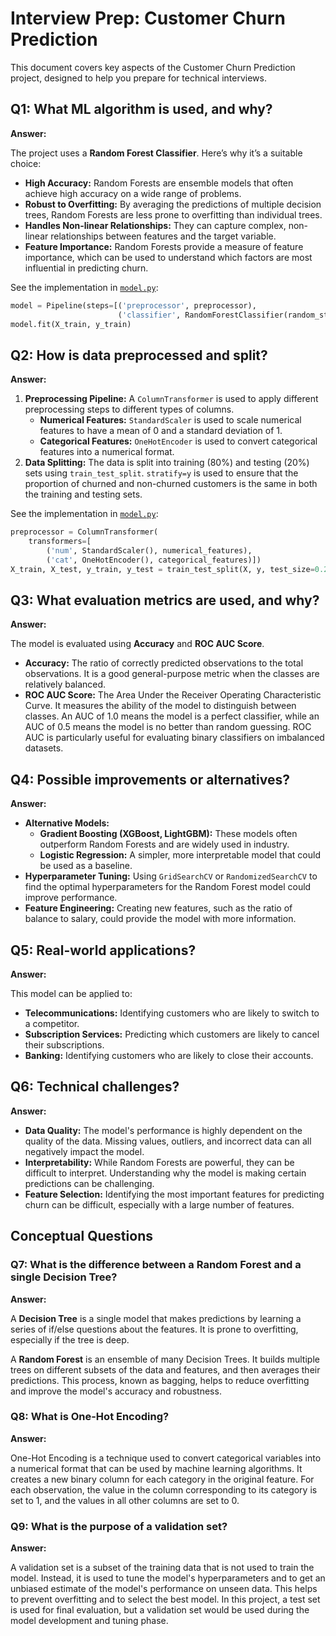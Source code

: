 # Interview Prep: Customer Churn Prediction

This document covers key aspects of the Customer Churn Prediction project, designed to help you prepare for technical interviews.

## Q1: What ML algorithm is used, and why?

**Answer:**

The project uses a **Random Forest Classifier**. Here’s why it’s a suitable choice:

*   **High Accuracy:** Random Forests are ensemble models that often achieve high accuracy on a wide range of problems.
*   **Robust to Overfitting:** By averaging the predictions of multiple decision trees, Random Forests are less prone to overfitting than individual trees.
*   **Handles Non-linear Relationships:** They can capture complex, non-linear relationships between features and the target variable.
*   **Feature Importance:** Random Forests provide a measure of feature importance, which can be used to understand which factors are most influential in predicting churn.

See the implementation in [`model.py`](./model.py):
```python
model = Pipeline(steps=[('preprocessor', preprocessor),
                        ('classifier', RandomForestClassifier(random_state=42))])
model.fit(X_train, y_train)
```

## Q2: How is data preprocessed and split?

**Answer:**

1.  **Preprocessing Pipeline:** A `ColumnTransformer` is used to apply different preprocessing steps to different types of columns.
    *   **Numerical Features:** `StandardScaler` is used to scale numerical features to have a mean of 0 and a standard deviation of 1.
    *   **Categorical Features:** `OneHotEncoder` is used to convert categorical features into a numerical format.
2.  **Data Splitting:** The data is split into training (80%) and testing (20%) sets using `train_test_split`. `stratify=y` is used to ensure that the proportion of churned and non-churned customers is the same in both the training and testing sets.

See the implementation in [`model.py`](./model.py):
```python
preprocessor = ColumnTransformer(
    transformers=[
        ('num', StandardScaler(), numerical_features),
        ('cat', OneHotEncoder(), categorical_features)])
X_train, X_test, y_train, y_test = train_test_split(X, y, test_size=0.2, random_state=42, stratify=y)
```

## Q3: What evaluation metrics are used, and why?

**Answer:**

The model is evaluated using **Accuracy** and **ROC AUC Score**.

*   **Accuracy:** The ratio of correctly predicted observations to the total observations. It is a good general-purpose metric when the classes are relatively balanced.
*   **ROC AUC Score:** The Area Under the Receiver Operating Characteristic Curve. It measures the ability of the model to distinguish between classes. An AUC of 1.0 means the model is a perfect classifier, while an AUC of 0.5 means the model is no better than random guessing. ROC AUC is particularly useful for evaluating binary classifiers on imbalanced datasets.

## Q4: Possible improvements or alternatives?

**Answer:**

*   **Alternative Models:**
    *   **Gradient Boosting (XGBoost, LightGBM):** These models often outperform Random Forests and are widely used in industry.
    *   **Logistic Regression:** A simpler, more interpretable model that could be used as a baseline.
*   **Hyperparameter Tuning:** Using `GridSearchCV` or `RandomizedSearchCV` to find the optimal hyperparameters for the Random Forest model could improve performance.
*   **Feature Engineering:** Creating new features, such as the ratio of balance to salary, could provide the model with more information.

## Q5: Real-world applications?

**Answer:**

This model can be applied to:

*   **Telecommunications:** Identifying customers who are likely to switch to a competitor.
*   **Subscription Services:** Predicting which customers are likely to cancel their subscriptions.
*   **Banking:** Identifying customers who are likely to close their accounts.

## Q6: Technical challenges?

**Answer:**

*   **Data Quality:** The model's performance is highly dependent on the quality of the data. Missing values, outliers, and incorrect data can all negatively impact the model.
*   **Interpretability:** While Random Forests are powerful, they can be difficult to interpret. Understanding why the model is making certain predictions can be challenging.
*   **Feature Selection:** Identifying the most important features for predicting churn can be difficult, especially with a large number of features.

## Conceptual Questions

### Q7: What is the difference between a Random Forest and a single Decision Tree?

**Answer:**

A **Decision Tree** is a single model that makes predictions by learning a series of if/else questions about the features. It is prone to overfitting, especially if the tree is deep.

A **Random Forest** is an ensemble of many Decision Trees. It builds multiple trees on different subsets of the data and features, and then averages their predictions. This process, known as bagging, helps to reduce overfitting and improve the model's accuracy and robustness.

### Q8: What is One-Hot Encoding?

**Answer:**

One-Hot Encoding is a technique used to convert categorical variables into a numerical format that can be used by machine learning algorithms. It creates a new binary column for each category in the original feature. For each observation, the value in the column corresponding to its category is set to 1, and the values in all other columns are set to 0.

### Q9: What is the purpose of a validation set?

**Answer:**

A validation set is a subset of the training data that is not used to train the model. Instead, it is used to tune the model's hyperparameters and to get an unbiased estimate of the model's performance on unseen data. This helps to prevent overfitting and to select the best model. In this project, a test set is used for final evaluation, but a validation set would be used during the model development and tuning phase.
